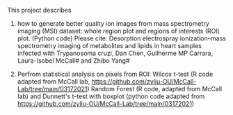 This project describes 
1. how to generate better quality ion images from mass spectrometry imaging (MSI) dataset: whole region plot and regions of interests (ROI) plot. (Python code)
Please cite: Desorption electrospray ionization–mass spectrometry imaging of metabolites and lipids in heart samples infected with Trypanosoma cruzi, Dan Chen, Guilherme MP Carrara, Laura-Isobel McCall# and Zhibo Yang#

2. Perfrom statistical analysis on pixels from ROI:
   Wilcox t-test (R code adapted from McCall lab, https://github.com/zyliu-OU/McCall-Lab/tree/main/03172021)
   Random Forest (R code, adapted from McCall lab) and
   Dunnett's t-test with boxplot (python code adapted from https://github.com/zyliu-OU/McCall-Lab/tree/main/03172021)
   
